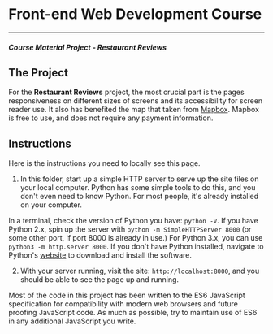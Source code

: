 # Front-end Web Development Course
---
#### _Course Material Project - Restaurant Reviews_

## The Project

For the **Restaurant Reviews** project, the most crucial part is the pages responsiveness on different sizes of screens and its accessibility for screen reader use. It also has benefited the map that taken from [Mapbox](https://www.mapbox.com/). Mapbox is free to use, and does not require any payment information. 

## Instructions

Here is the instructions you need to locally see this page.
1. In this folder, start up a simple HTTP server to serve up the site files on your local computer. Python has some simple tools to do this, and you don't even need to know Python. For most people, it's already installed on your computer. 

In a terminal, check the version of Python you have: `python -V`. If you have Python 2.x, spin up the server with `python -m SimpleHTTPServer 8000` (or some other port, if port 8000 is already in use.) For Python 3.x, you can use `python3 -m http.server 8000`. If you don't have Python installed, navigate to Python's [website](https://www.python.org/) to download and install the software.

2. With your server running, visit the site: `http://localhost:8000`, and you should be able to see the page up and running.

Most of the code in this project has been written to the ES6 JavaScript specification for compatibility with modern web browsers and future proofing JavaScript code. As much as possible, try to maintain use of ES6 in any additional JavaScript you write. 



